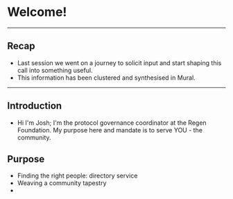 # Welcome!
---

## Recap
- Last session we went on a journey to solicit input and start shaping this call into something useful.
- This information has been clustered and synthesised in Mural. 

--- 

## Introduction
- Hi I'm Josh; I'm the protocol governance coordinator at the Regen Foundation. My purpose here and mandate is to serve YOU - the community.


## Purpose
- Finding the right people: directory service
- Weaving a community tapestry
- 
